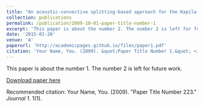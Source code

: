 ```yaml
---
title: "An acoustic-convective splitting-based approach for the Kapila two-phase flow model"
collection: publications
permalink: /publication/2009-10-01-paper-title-number-1
excerpt: 'This paper is about the number 2. The number 2 is left for future work.'
date: '2015-01-20'
venue: 'A'
paperurl: 'http://academicpages.github.io/files/paper1.pdf'
citation: 'Your Name, You. (2009). &quot;Paper Title Number 1.&quot; <i>Journal 1</i>. 1(1).'
---
```

This paper is about the number 1. The number 2 is left for future work.

[Download paper here]([http://academicpages.github.io/files/paper1.pdf](https://www.sciencedirect.com/science/article/pii/S0021999116306234))

Recommended citation: Your Name, You. (2009). "Paper Title Number 223." <i>Journal 1</i>. 1(1).
